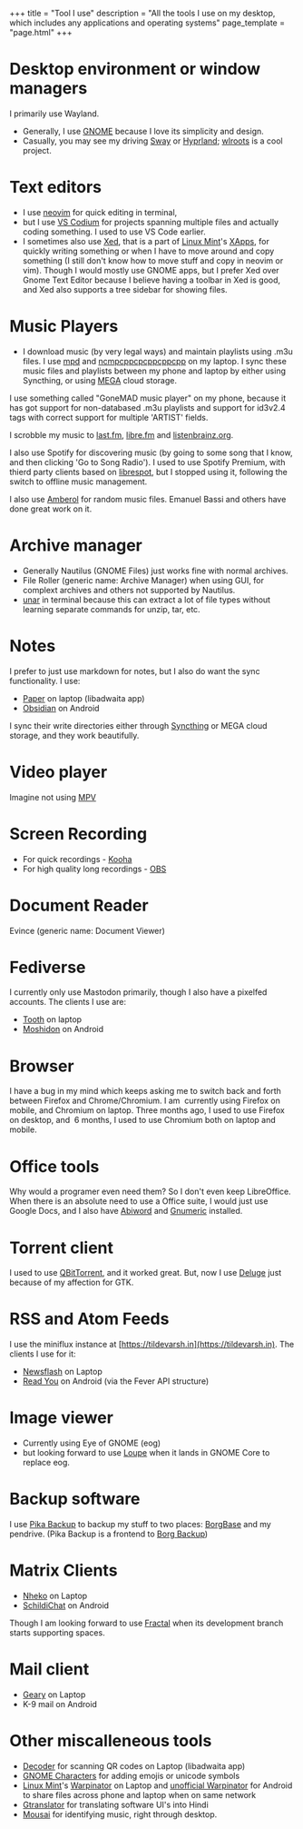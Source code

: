 +++
title = "Tool I use"
description = "All the tools I use on my desktop, which includes any applications and operating systems"
page_template = "page.html"
+++

# Desktop environment or window managers

I primarily use Wayland.

- Generally, I use [GNOME](https://gnome.org) because I love its simplicity and design.
- Casually, you may see my driving [Sway](https://swaywm.org) or [Hyprland](https://hyprland.org); [wlroots](https://gitlab.freedesktop.org/wlroots/wlroots) is a cool project.

# Text editors

- I use [neovim](https://neovim.io) for quick editing in terminal,
- but I use [VS Codium](https://vscodium.com/) for projects spanning multiple files and actually coding something. I used to use VS Code earlier.
- I sometimes also use [Xed](https://community.linuxmint.com/software/view/xed), that is a part of [Linux Mint](https://linuxmint.com)'s [XApps](https://linuxmint-developer-guide.readthedocs.io/en/latest/xapps.html), for quickly writing something or when I have to move around and copy something (I still don't know how to move stuff and copy in neovim or vim). Though I would mostly use GNOME apps, but I prefer Xed over Gnome Text Editor because I believe having a toolbar in Xed is good, and Xed also supports a tree sidebar for showing files.

# Music Players

- I download music (by very legal ways) and maintain playlists using .m3u files. I use [mpd](https://www.musicpd.org/) and [ncmpcppcpcppcppcpp](https://rybczak.net/ncmpcpp/) on my laptop. I sync these music files and playlists between my phone and laptop by either using Syncthing, or using [MEGA](https://mega.io) cloud storage.

I use something called "GoneMAD music player" on my phone, because it has got support for non-databased .m3u playlists and support for id3v2.4 tags with correct support for multiple 'ARTIST' fields.

I scrobble my music to [last.fm](https://last.fml), [libre.fm](https://libre.fm) and [listenbrainz.org](https://listenbrainz.org).

I also use Spotify for discovering music (by going to some song that I know, and then clicking 'Go to Song Radio'). I used to use Spotify Premium, with thierd party clients based on [librespot](https://github.com/librespot-org/librespot), but I stopped using it, following the switch to offline music management.

I also use [Amberol](https://apps.gnome.org/en/app/io.bassi.Amberol/) for random music files. Emanuel Bassi and others have done great work on it.

# Archive manager

- Generally Nautilus (GNOME Files) just works fine with normal archives.
- File Roller (generic name: Archive Manager) when using GUI, for complext archives and others not supported by Nautilus.
- [unar](https://theunarchiver.com/command-line) in terminal because this can extract a lot of file types without learning separate commands for unzip, tar, etc.

# Notes

I prefer to just use markdown for notes, but I also do want the sync functionality. I use:

- [Paper](https://gitlab.com/posidon_software/paper) on laptop (libadwaita app)
- [Obsidian](https://obsidian.md) on Android

I sync their write directories either through [Syncthing](https://syncthing.net) or MEGA cloud storage, and they work beautifully.

# Video player

Imagine not using [MPV](https://mpv.io)

# Screen Recording

- For quick recordings - [Kooha](https://apps.gnome.org/en/app/io.github.seadve.Kooha/)
- For high quality long recordings - [OBS](https://obsproject.com)

# Document Reader

Evince (generic name: Document Viewer)

# Fediverse

I currently only use Mastodon primarily, though I also have a pixelfed accounts. The clients I use are:

- [Tooth](https://github.com/GeopJr/Tooth) on laptop
- [Moshidon](https://github.com/LucasGGamerM/moshidon) on Android

# Browser

I have a bug in my mind which keeps asking me to switch back and forth between Firefox and Chrome/Chromium. I am  currently using Firefox on mobile, and Chromium on laptop. Three months ago, I used to use Firefox on desktop, and  6 months, I used to use Chromium both on laptop and mobile.

# Office tools

Why would a programer even need them? So I don't even keep LibreOffice. When there is an absolute need to use a Office suite, I would just use Google Docs, and I also have [Abiword](https://www.abisource.com/) and [Gnumeric](https://gnumeric.org) installed.

# Torrent client

I used to use [QBitTorrent](https://www.qbittorrent.org/), and it worked great. But, now I use [Deluge](https://deluge-torrent.org/) just because of my affection for GTK.

# RSS and Atom Feeds

I use the miniflux instance at [https://tildevarsh.in](https://tildevarsh.in). The clients I use for it:

- [Newsflash](https://apps.gnome.org/en/app/com.gitlab.newsflash/) on Laptop
- [Read You](https://github.com/Ashinch/ReadYou) on Android (via the Fever API structure)

# Image viewer

- Currently using Eye of GNOME (eog)
- but looking forward to use [Loupe](https://gitlab.gnome.org/Incubator/loupe) when it lands in GNOME Core to replace eog.

# Backup software

I use [Pika Backup](https://apps.gnome.org/en/app/org.gnome.World.PikaBackup/) to backup my stuff to two places: [BorgBase](https://borgbase.com) and my pendrive. (Pika Backup is a frontend to [Borg Backup](https://borgbackup.org))

# Matrix Clients

- [Nheko](https://nheko-reborn.github.io/) on Laptop
- [SchildiChat](https://schildi.chat/android/) on Android

Though I am looking forward to use [Fractal](https://gitlab.gnome.org/GNOME/fractal) when its development branch starts supporting spaces.

# Mail client

- [Geary](https://wiki.gnome.org/Apps/Geary) on Laptop
- K-9 mail on Android

# Other miscalleneous tools

- [Decoder](https://apps.gnome.org/app/com.belmoussaoui.Decoder/) for scanning QR codes on Laptop (libadwaita app)
- [GNOME Characters](https://apps.gnome.org/app/org.gnome.Characters/) for adding emojis or unicode symbols
- [Linux Mint](https://linuxmint.com)'s [Warpinator](https://community.linuxmint.com/software/view/warpinator) on Laptop and [unofficial Warpinator](https://f-droid.org/en/packages/slowscript.warpinator/) for Android to share files across phone and laptop when on same network
- [Gtranslator](https://wiki.gnome.org/Apps/Gtranslator) for translating software UI's into Hindi
- [Mousai](https://flathub.org/apps/details/io.github.seadve.Mousai) for identifying music, right through desktop.
